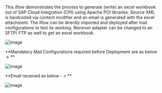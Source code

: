 This iflow demonstrates the process to generate (write) an excel workbook out of SAP Cloud Integration (CPI) using Apache POI libraries.
Source XML is hardcoded via content modifier and an email is generated with the excel attachment. The iflow can be directly imported and deployed after mail configurations to test its working. Receiver adapter can be changed to an SFTP/ FTP as well to get an excel workbook.

![image](https://user-images.githubusercontent.com/8555711/235407821-d237a449-1e8a-4f08-a5b2-9f786b5bc2dc.png)

**Mandatory Mail Configurations required before Deployment are as below -> **

![image](https://user-images.githubusercontent.com/8555711/235408122-9c0d5d79-54cd-4196-82d0-7b8a033d47df.png)

**Email received as below - > **

![image](https://user-images.githubusercontent.com/8555711/235409005-1da9d8c9-ba24-437c-9daf-b7cff2c69a31.png)
